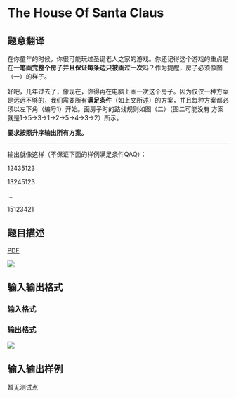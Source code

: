 # The House Of Santa Claus

## 题意翻译

在你童年的时候，你很可能玩过圣诞老人之家的游戏。你还记得这个游戏的重点是在**一笔画完整个房子并且保证每条边只被画过一次**吗？作为提醒，房子必须像图（一）的样子。

好吧，几年过去了，像现在，你得再在电脑上画一次这个房子。因为仅仅一种方案是远远不够的，我们需要所有**满足条件**（如上文所述）的方案，并且每种方案都必须以左下角（编号1）开始。画房子时的路线规则如图（二）（图二可能没有 方案就是1->5->3->1->2->5->4->3->2）所示。

**要求按照升序输出所有方案。**

------------

输出就像这样（不保证下面的样例满足条件QAQ）：

12435123

13245123

...

15123421

## 题目描述

[problemUrl]: https://uva.onlinejudge.org/index.php?option=com_onlinejudge&Itemid=8&category=4&page=show_problem&problem=227

[PDF](https://uva.onlinejudge.org/external/2/p291.pdf)

![](https://cdn.luogu.com.cn/upload/vjudge_pic/UVA291/eb261dd74b14a18d93e256b86fbb1e8204127845.png)

## 输入输出格式

### 输入格式

### 输出格式

![](https://cdn.luogu.com.cn/upload/vjudge_pic/UVA291/48f1e163181456ed47cf8c1e87d14cbd4592f4b1.png)

## 输入输出样例

暂无测试点

